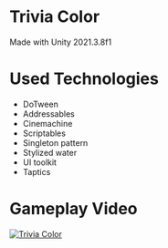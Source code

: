 # Trivia Color
Made with Unity 2021.3.8f1

# Used Technologies
* DoTween
* Addressables
* Cinemachine
* Scriptables
* Singleton pattern
* Stylized water
* UI toolkit
* Taptics
  
# Gameplay Video
[![Trivia Color](https://img.youtube.com/vi/ToPGemjF0HY/0.jpg)](https://www.youtube.com/watch?v=ToPGemjF0HY)
